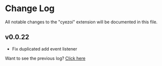 # Change Log

All notable changes to the "cyezoi" extension will be documented in this file.

## v0.0.22

- Fix duplicated add event listener

Want to see the previous log? [Click here](https://github.com/CYEZOI/cyezoi-helper/commits/main/CHANGELOG.md)
